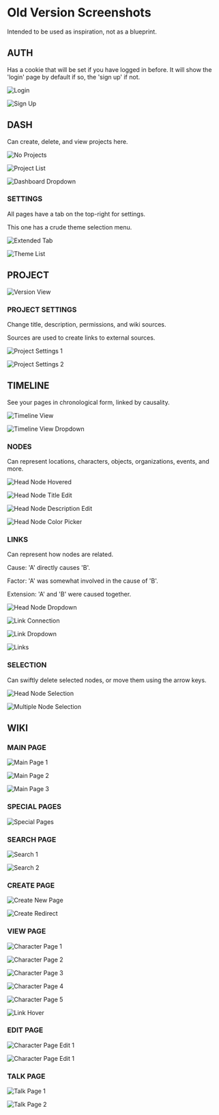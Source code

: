 # Old Version Screenshots

Intended to be used as inspiration, not as a blueprint.

## AUTH

Has a cookie that will be set if you have logged in before.
It will show the 'login' page by default if so, the 'sign up' if not.

![Login](./imgs/Login.png)

![Sign Up](./imgs/Sign%20Up.png)

## DASH
Can create, delete, and view projects here.

![No Projects](./imgs/No%20Projects.png)

![Project List](./imgs/Project%20List.png)

![Dashboard Dropdown](./imgs/Dashboard%20Dropdown.png)

### SETTINGS
All pages have a tab on the top-right for settings.

This one has a crude theme selection menu.

![Extended Tab](./imgs/Extended%20Tab.png)

![Theme List](./imgs/Theme%20List.png)

## PROJECT
![Version View](./imgs/Version%20View.png)

### PROJECT SETTINGS
Change title, description, permissions, and wiki sources.

Sources are used to create links to external sources.

![Project Settings 1](./imgs/Project%20Settings%201.png)

![Project Settings 2](./imgs/Project%20Settings%202.png)

## TIMELINE
See your pages in chronological form, linked by causality.

![Timeline View](./imgs/Timeline%20View.png)

![Timeline View Dropdown](./imgs/Timeline%20View%20Dropdown.png)

### NODES
Can represent locations, characters, objects, organizations, events, and more.

![Head Node Hovered](./imgs/Head%20Node%20Hovered.png)

![Head Node Title Edit](./imgs/Head%20Node%20Title%20Edit.png)

![Head Node Description Edit](./imgs/Head%20Node%20Description%20Edit.png)

![Head Node Color Picker](./imgs/Head%20Node%20Color%20Picker.png)

### LINKS
Can represent how nodes are related.

Cause: 'A' directly causes 'B'.

Factor: 'A' was somewhat involved in the cause of 'B'.

Extension: 'A' and 'B' were caused together.

![Head Node Dropdown](./imgs/Head%20Node%20Dropdown.png)

![Link Connection](./imgs/Link%20Connection.png)

![Link Dropdown](./imgs/Link%20Dropdown.png)

![Links](./imgs/Links.png)

### SELECTION
Can swiftly delete selected nodes, or move them using the arrow keys.

![Head Node Selection](./imgs/Head%20Node%20Selection.png)

![Multiple Node Selection](./imgs/Multiple%20Node%20Selection.png)

## WIKI
### MAIN PAGE
![Main Page 1](./imgs/Main%20Page%201.png)

![Main Page 2](./imgs/Main%20Page%202.png)

![Main Page 3](./imgs/Main%20Page%203.png)

### SPECIAL PAGES
![Special Pages](./imgs/Special%20Pages.png)

### SEARCH PAGE
![Search 1](./imgs/Search%201.png)

![Search 2](./imgs/Search%202.png)

### CREATE PAGE
![Create New Page](./imgs/Create%20New%20Page.png)

![Create Redirect](./imgs/Create%20Redirect.png)

### VIEW PAGE
![Character Page 1](./imgs/Character%20Page%201.png)

![Character Page 2](./imgs/Character%20Page%202.png)

![Character Page 3](./imgs/Character%20Page%203.png)

![Character Page 4](./imgs/Character%20Page%204.png)

![Character Page 5](./imgs/Character%20Page%205.png)

![Link Hover](./imgs/Link%20Hover.png)

### EDIT PAGE
![Character Page Edit 1](./imgs/Character%20Page%20Edit%201.png)

![Character Page Edit 1](./imgs/Character%20Page%20Edit%202.png)

### TALK PAGE
![Talk Page 1](./imgs/Talk%20Page%201.png)

![Talk Page 2](./imgs/Talk%20Page%202.png)